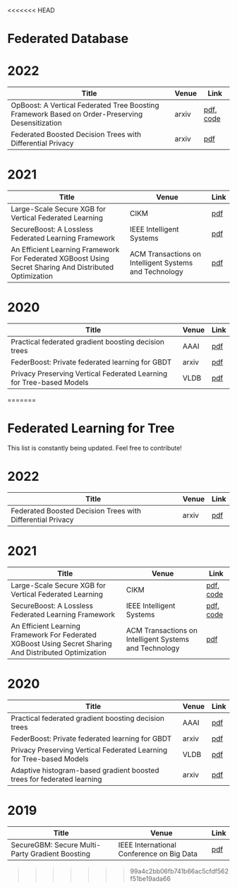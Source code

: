 <<<<<<< HEAD
# Federated Database

# 2022
| Title                                                      | Venue | Link                                                  |
|------------------------------------------------------------|-------|-------------------------------------------------------|
|OpBoost: A Vertical Federated Tree Boosting Framework Based on Order-Preserving Desensitization| arxiv   | [pdf](https://arxiv.org/pdf/2210.01318.pdf), [code](https://github.com/alibaba-edu/mpc4j/tree/main/mpc4j-sml-opboost) |
 | Federated Boosted Decision Trees with Differential Privacy | arxiv | [pdf](https://arxiv.org/pdf/2210.02910.pdf)           |
 
# 2021
| Title | Venue                                                  | Link | 
| --- |--------------------------------------------------------| --- |
 | Large-Scale Secure XGB for Vertical Federated Learning | CIKM                                                   | [pdf](https://arxiv.org/pdf/2005.08479.pdf) |
 | SecureBoost: A Lossless Federated Learning Framework | IEEE Intelligent Systems                               | [pdf](https://arxiv.org/pdf/1901.08755.pdf) |
 | An Efficient Learning Framework For Federated XGBoost Using Secret Sharing And Distributed Optimization | ACM Transactions on Intelligent Systems and Technology | [pdf](https://arxiv.org/pdf/2105.05717.pdf) |

# 2020 
| Title | Venue | Link | 
| --- |-------| --- |
| Practical federated gradient boosting decision trees | AAAI  | [pdf](https://arxiv.org/pdf/1911.04206.pdf) | 
| FederBoost: Private federated learning for GBDT | arxiv | [pdf](https://arxiv.org/pdf/2011.02796.pdf) |
|Privacy Preserving Vertical Federated Learning for Tree-based Models | VLDB  | [pdf](http://www.vldb.org/pvldb/vol13/p2090-wu.pdf)|
=======
# Federated Learning for Tree
This list is constantly being updated. Feel free to contribute!

# 2022
| Title    | Venue | Link                                                                                                                                |
| -------- |-------|---------------------------------------------------------------------------------------------------------|
|Federated Boosted Decision Trees with Differential Privacy| arxiv | [pdf](https://arxiv.org/pdf/2210.02910.pdf) |
 
# 2021
| Title | Venue                                                  | Link                                                                                          | 
| --- |--------------------------------------------------------|-----------------------------------------------------------------------------------------------|
 | Large-Scale Secure XGB for Vertical Federated Learning | CIKM                                                   | [pdf](https://arxiv.org/pdf/2005.08479.pdf), [code](https://github.com/secretflow/secretflow) |
 | SecureBoost: A Lossless Federated Learning Framework | IEEE Intelligent Systems                               | [pdf](https://arxiv.org/pdf/1901.08755.pdf), [code](https://github.com/FederatedAI/FATE)                                         |
 | An Efficient Learning Framework For Federated XGBoost Using Secret Sharing And Distributed Optimization | ACM Transactions on Intelligent Systems and Technology | [pdf](https://arxiv.org/pdf/2105.05717.pdf)                                                   |

# 2020 
| Title                                                                  | Venue | Link | 
|------------------------------------------------------------------------|-------| --- |
| Practical federated gradient boosting decision trees                   | AAAI  | [pdf](https://arxiv.org/pdf/1911.04206.pdf) | 
| FederBoost: Private federated learning for GBDT                        | arxiv | [pdf](https://arxiv.org/pdf/2011.02796.pdf) |
| Privacy Preserving Vertical Federated Learning for Tree-based Models   | VLDB  | [pdf](http://www.vldb.org/pvldb/vol13/p2090-wu.pdf)|
| Adaptive histogram-based gradient boosted trees for federated learning | arxiv |[pdf](https://arxiv.org/pdf/2012.06670.pdf)|

# 2019
| Title | Venue | Link    | 
| --- |-------|---------|
|SecureGBM: Secure Multi-Party Gradient Boosting|IEEE International Conference on Big Data| [pdf](https://arxiv.org/pdf/1911.11997.pdf)|
>>>>>>> 99a4c2bb06fb741b66ac5cfdf562f51be19ada66
